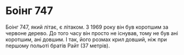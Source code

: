 # Боінг 747

Боінг 747, який літає, є літаком. З 1969 року він був коротшим за червоне
дерево. До того часу він просто не існував, тому не був ані коротшим, ані
довшим. І так, його розмах крил довший, ніж при першому польоті братів Райт (37
метрів).
